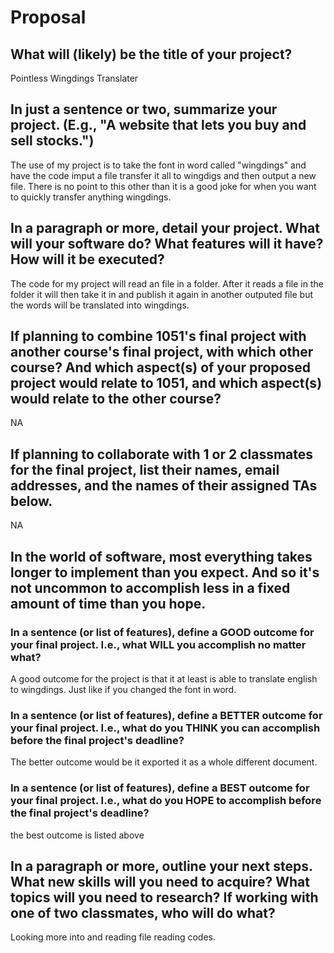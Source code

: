 # Proposal

## What will (likely) be the title of your project?

Pointless Wingdings Translater

## In just a sentence or two, summarize your project. (E.g., "A website that lets you buy and sell stocks.")

The use of my project is to take the font in word called "wingdings" and have the code imput a file transfer it all to wingdigs and then output a new file. There is no point to this other than it is a good joke for when you want to quickly transfer anything wingdings.

## In a paragraph or more, detail your project. What will your software do? What features will it have? How will it be executed?

The code for my project will read an file in a folder. After it reads a file in the folder it will then take it in and publish it again in another outputed file but the words will be translated into wingdings.

## If planning to combine 1051's final project with another course's final project, with which other course? And which aspect(s) of your proposed project would relate to 1051, and which aspect(s) would relate to the other course?

NA

## If planning to collaborate with 1 or 2 classmates for the final project, list their names, email addresses, and the names of their assigned TAs below.

NA

## In the world of software, most everything takes longer to implement than you expect. And so it's not uncommon to accomplish less in a fixed amount of time than you hope.

### In a sentence (or list of features), define a GOOD outcome for your final project. I.e., what WILL you accomplish no matter what?

A good outcome for the project is that it at least is able to translate english to wingdings. Just like if you changed the font in word.

### In a sentence (or list of features), define a BETTER outcome for your final project. I.e., what do you THINK you can accomplish before the final project's deadline?

The better outcome would be it exported it as a whole different document.

### In a sentence (or list of features), define a BEST outcome for your final project. I.e., what do you HOPE to accomplish before the final project's deadline?

the best outcome is listed above

## In a paragraph or more, outline your next steps. What new skills will you need to acquire? What topics will you need to research? If working with one of two classmates, who will do what?

Looking more into and reading file reading codes.
